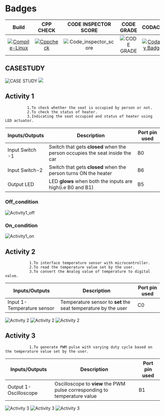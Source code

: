 # Badges
|Build|CPP CHECK|CODE INSPECTOR SCORE|CODE GRADE|CODACY|
|:--:|:--:|:--:|:--:|:--:|
|[![Compile-Linux](https://github.com/ArchanaMeesala/STEPIN_CASE_STUDY/actions/workflows/Compile.yml/badge.svg)](https://github.com/ArchanaMeesala/STEPIN_CASE_STUDY/actions/workflows/Compile.yml)|[![Cppcheck](https://github.com/ArchanaMeesala/STEPIN_CASE_STUDY/actions/workflows/CodeQuality.yml/badge.svg)](https://github.com/ArchanaMeesala/STEPIN_CASE_STUDY/actions/workflows/CodeQuality.yml)|![Code_inspector_score](https://www.code-inspector.com/project/28712/score/svg)|![CODE GRADE](https://www.code-inspector.com/project/28712/status/svg)|[![Codacy Badge](https://app.codacy.com/project/badge/Grade/17059a1d5e6f4e7e86db2fbc80709981)](https://www.codacy.com/gh/ArchanaMeesala/STEPIN_CASE_STUDY/dashboard?utm_source=github.com&amp;utm_medium=referral&amp;utm_content=ArchanaMeesala/STEPIN_CASE_STUDY&amp;utm_campaign=Badge_Grade)

## CASESTUDY
![CASE STUDY](https://github.com/ArchanaMeesala/STEPIN_CASE_STUDY/blob/main/simulation/4_Casestudy_a.jpeg)
![](https://github.com/ArchanaMeesala/STEPIN_CASE_STUDY/blob/main/simulation/4_Casestudy_b.jpeg)
## Activity 1 

              1.To check whether the seat is occupied by person or not.
              2.To check the status of heater. 
              3.Indicating the seat occupied and status of heater using LED actuator.

Inputs/Outputs | Description | Port pin used 
-------------- | ----------- | -------------
Input Switch -1|Switch that gets **closed** when the person occupies the seat inside the car|B0
Input Switch-2|Switch that gets **closed** when the person turns ON the heater|B6
Output LED   |LED **glows** when both the inputs are high(i.e B0 and B1)|B5

### Off_condition

![Activity1_off](https://github.com/ArchanaMeesala/STEPIN_CASE_STUDY/blob/main/simulation/1_activity_a.png)

### On_condition
![Activity1_on](https://github.com/ArchanaMeesala/STEPIN_CASE_STUDY/blob/main/simulation/1_activity_b.png)



## Activity 2

               1.To interface temperature sensor with microcontroller. 
               2.To read the temperature value set by the user.
               3.To convert the Analog value of temperature to digital value.


Inputs/Outputs | Description | Port pin used 
-------------- | ----------- | -------------
Input 1-Temperature sensor |Temperature sensor to **set** the seat temperature by the user |C0


![Activity 2](https://github.com/ArchanaMeesala/STEPIN_CASE_STUDY/blob/main/simulation/2_activity_a.png)
![Activity 2](https://github.com/ArchanaMeesala/STEPIN_CASE_STUDY/blob/main/simulation/2_activity_b.png)
![Activity 2](https://github.com/ArchanaMeesala/STEPIN_CASE_STUDY/blob/main/simulation/2_activity_c.png)

## Activity 3

               1.To generate PWM pulse with varying duty cycle based on the temperature value set by the user.

Inputs/Outputs | Description | Port pin used 
-------------- | ----------- | -------------
Output 1-Oscilloscope |Oscilloscope to **view** the PWM pulse corresponding to temperature value |B1

![Activity 3](https://github.com/ArchanaMeesala/STEPIN_CASE_STUDY/blob/main/simulation/3_activity_a.png)
![Activity 3](https://github.com/ArchanaMeesala/STEPIN_CASE_STUDY/blob/main/simulation/3_activity_b.png)
![Activity 3](https://github.com/ArchanaMeesala/STEPIN_CASE_STUDY/blob/main/simulation/3_activity_c.png)


